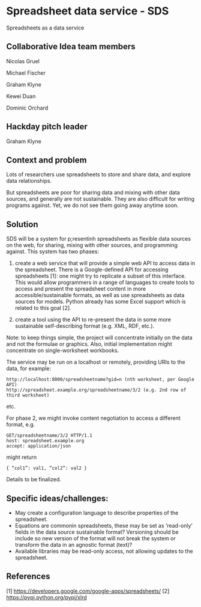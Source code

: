 # Spreadsheet data service - SDS

Spreadsheets as a data service

## Collaborative Idea team members

Nicolas Gruel

Michael Fischer

Graham Klyne

Kewei Duan

Dominic Orchard

## Hackday pitch leader

Graham Klyne

## Context and problem

Lots of researchers use spreadsheets to store and share data, and explore data relationships.

But spreadsheets are poor for sharing data and mixing with other data sources, and generally are not sustainable. They are also difficult for writing programs against. Yet, we do not see them going away anytime soon.

## Solution

SDS will be a system for p;resentinh spreadsheets as flexible data sources on the web, for sharing, mixing with other sources, and programming against.  This system has two phases:

1. create a web service that will provide a simple web API to access data in the spreadsheet. There is a Google-defined API for accessing spreadsheets [1]: one might try to replicate a subset of this interface. This would allow programmers in a range of languages to create tools to access and present the spreadsheet content in more accessible/sustainable formats, as well as use spreadsheets as data sources for models. Python already has some Excel support which is related to this goal [2].

2. create a tool using the API to re-present the data in some more sustainable self-describing format (e.g. XML, RDF, etc.).

Note: to keep things simple, the project will concentrate initially on the data and not the formulae or graphics. Also, initial implementation might concentrate on single-worksheet workbooks.

The service may be run on a localhost or remotely, providing URIs to the data, for example:

    http://localhost:8000/spreadsheetname?gid=n (nth worksheet, per Google API)
    http://spreadsheet.example.org/spreadsheetname/3/2 (e.g. 2nd row of third worksheet)

etc.

For phase 2, we might invoke content negotiation to access a different format, e.g.

    GET/spreadsheetname/3/2 HTTP/1.1
    host: spreadsheet.example.org
    accept: application/json

might return

    { “col1”: val1, “col2”: val2 }

Details to be finalized.

## Specific ideas/challenges:

* May create a configuration language to describe properties of the spreadsheet.
* Equations are commonin spreadsheets, these may be set as ‘read-only’ fields in the data source
sustainable format? Versioning should be include so new version of the format will not break the system or transform the data in an agnostic format (text)?
* Available libraries may be read-only access, not allowing updates to the spreadsheet.

## References

[1] https://developers.google.com/google-apps/spreadsheets/
[2] https://pypi.python.org/pypi/xlrd


